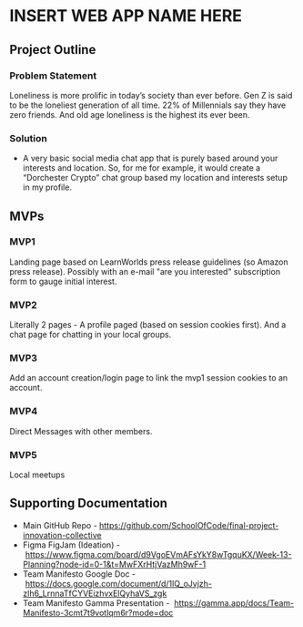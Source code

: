# INSERT WEB APP NAME HERE

## Project Outline

### Problem Statement

Loneliness is more prolific in today’s society than ever before. Gen Z is said to be the loneliest generation of all time. 22% of Millennials say they have zero friends. And old age loneliness is the highest its ever been.

### Solution

- A very basic social media chat app that is purely based around your interests and location.
  So, for me for example, it would create a “Dorchester Crypto” chat group based my location and interests setup in my profile.

## MVPs

### MVP1

Landing page based on LearnWorlds press release guidelines (so Amazon press release). Possibly with an e-mail "are you interested" subscription form to gauge initial interest.

### MVP2

Literally 2 pages - A profile paged (based on session cookies first). And a chat page for chatting in your local groups.

### MVP3

Add an account creation/login page to link the mvp1 session cookies to an account.

### MVP4

Direct Messages with other members.

### MVP5

Local meetups

## Supporting Documentation

- Main GitHub Repo - https://github.com/SchoolOfCode/final-project-innovation-collective
- Figma FigJam (Ideation) - https://www.figma.com/board/d9VgoEVmAFsYkY8wTgquKX/Week-13-Planning?node-id=0-1&t=MwFXrHtjVazMh9wF-1
- Team Manifesto Google Doc - https://docs.google.com/document/d/1lQ_oJvjzh-zlh6_LrnnaTfCYVEizhvxElQyhaVS_zgk
- Team Manifesto Gamma Presentation -  https://gamma.app/docs/Team-Manifesto-3cmt7t9votlqm6r?mode=doc
